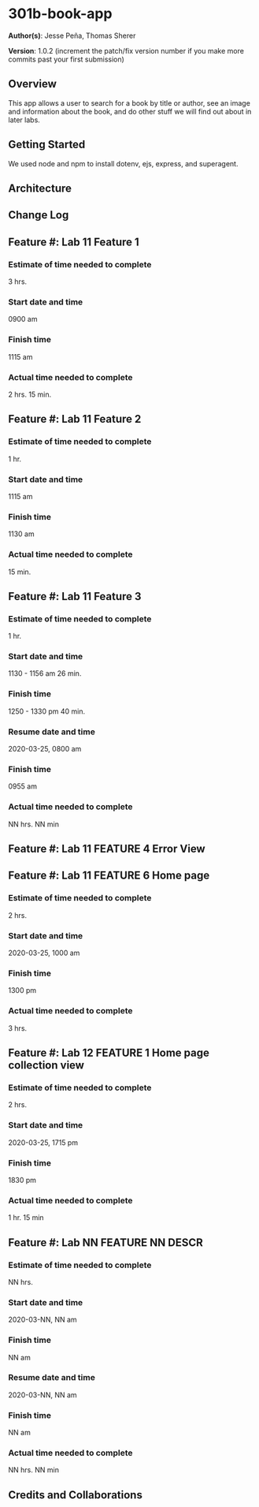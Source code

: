 # 301b-book-app

**Author(s)**: Jesse Peña, Thomas Sherer

**Version**: 1.0.2 (increment the patch/fix version number if you make more commits past your first submission)

## Overview
This app allows a user to search for a book by title or author, see an image and information about the book, and do other stuff we will find out about in later labs.

## Getting Started
We used node and npm to install dotenv, ejs, express, and superagent.

## Architecture
<!-- Provide a detailed description of the application design. What technologies (languages, libraries, etc) you're using, and any other relevant design information. -->

## Change Log
<!-- Use this area to document the iterative changes made to your application as each feature is successfully implemented. Use time stamps. Here's an examples:

01-01-2001 4:59pm - Application now has a fully-functional express server, with a GET route for the location resource.
-->

## Feature #: Lab 11 Feature 1
### Estimate of time needed to complete
3 hrs.
### Start date and time
0900 am
### Finish time
1115 am
### Actual time needed to complete
2 hrs. 15 min.


## Feature #: Lab 11 Feature 2
### Estimate of time needed to complete
1 hr.
### Start date and time
1115 am
### Finish time
1130 am
### Actual time needed to complete
15 min.


## Feature #: Lab 11 Feature 3
### Estimate of time needed to complete
1 hr.
### Start date and time
1130 - 1156 am   26 min.
### Finish time
1250 - 1330 pm   40 min.
### Resume date and time
2020-03-25, 0800 am
### Finish time
0955 am
### Actual time needed to complete
NN hrs. NN min


## Feature #: Lab 11 FEATURE 4 Error View
## Feature #: Lab 11 FEATURE 6 Home page
### Estimate of time needed to complete
2 hrs.
### Start date and time
2020-03-25, 1000 am
### Finish time
1300 pm
### Actual time needed to complete
3 hrs.


## Feature #: Lab 12 FEATURE 1 Home page collection view
### Estimate of time needed to complete
2 hrs.
### Start date and time
2020-03-25, 1715 pm
### Finish time
1830 pm
### Actual time needed to complete
1 hr. 15 min


## Feature #: Lab NN FEATURE NN DESCR
### Estimate of time needed to complete
NN hrs.
### Start date and time
2020-03-NN, NN am
### Finish time
NN am
### Resume date and time
2020-03-NN, NN am
### Finish time
NN am
### Actual time needed to complete
NN hrs. NN min


## Credits and Collaborations
<!-- Give credit (and a link) to other people or resources that helped you build this application. -->
